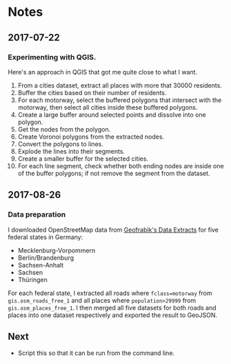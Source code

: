 # Notes

## 2017-07-22

### Experimenting with QGIS.

Here's an approach in QGIS that got me quite close to what I want. 

1. From a cities dataset, extract all places with more that 30000 residents. 
2. Buffer the cities based on their number of residents.
3. For each motorway, select the buffered polygons that intersect with the motorway, then select all cities inside these buffered polygons.
4. Create a large buffer around selected points and dissolve into one polygon.
5. Get the nodes from the polygon.
6. Create Voronoi polygons from the extracted nodes. 
6. Convert the polygons to lines.
7. Explode the lines into their segments.
8. Create a smaller buffer for the selected cities.
9. For each line segment, check whether both ending nodes are inside one of the buffer polygons; if not remove the segment from the dataset. 

## 2017-08-26

### Data preparation

I downloaded OpenStreetMap data from [Geofrabik's Data Extracts](http://download.geofabrik.de/index.html) for five federal states in Germany:

- Mecklenburg-Vorpommern
- Berlin/Brandenburg
- Sachsen-Anhalt
- Sachsen
- Thüringen

For each federal state, I extracted all roads  where `fclass=motorway` from `gis.osm_roads_free_1` and all places where `population>29999` from `gis.osm_places_free_1`. I then merged all five datasets for both roads and places into one dataset respectively and exported the result to GeoJSON. 




## Next

- Script this so that it can be run from the command line.
